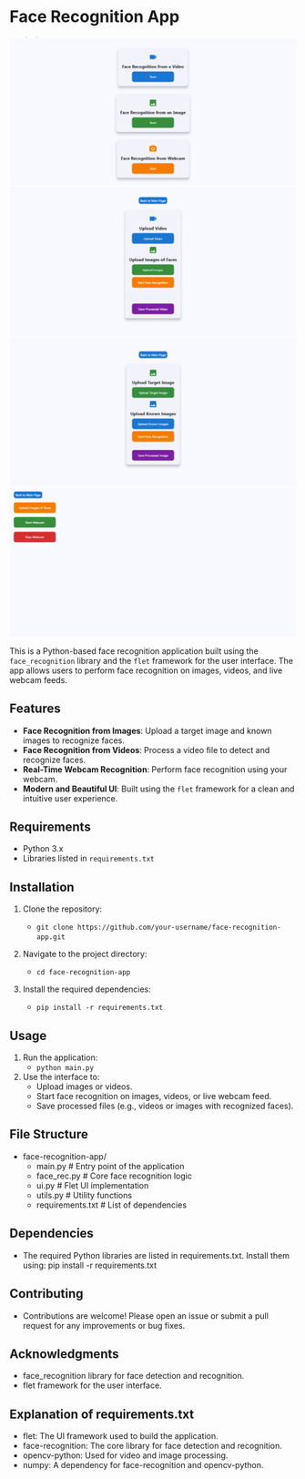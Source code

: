 # Face Recognition App

![First](screenshot.png)
![Video](screenshot2.png)
![Image](screenshot3.png)
![Webcam](screenshot4.png)

This is a Python-based face recognition application built using the `face_recognition` library and the `flet` framework for the user interface. The app allows users to perform face recognition on images, videos, and live webcam feeds.

## Features
- **Face Recognition from Images**: Upload a target image and known images to recognize faces.
- **Face Recognition from Videos**: Process a video file to detect and recognize faces.
- **Real-Time Webcam Recognition**: Perform face recognition using your webcam.
- **Modern and Beautiful UI**: Built using the `flet` framework for a clean and intuitive user experience.

## Requirements
- Python 3.x
- Libraries listed in `requirements.txt`

## Installation
1. Clone the repository:
    - ``git clone https://github.com/your-username/face-recognition-app.git``

2. Navigate to the project directory:
    - ``cd face-recognition-app``

3. Install the required dependencies:
    - ``pip install -r requirements.txt``

## Usage
1. Run the application:
    - ``python main.py``
2. Use the interface to:
    - Upload images or videos.
    - Start face recognition on images, videos, or live webcam feed.
    - Save processed files (e.g., videos or images with recognized faces).

## File Structure
- face-recognition-app/
    - main.py                # Entry point of the application
    - face_rec.py    # Core face recognition logic
    - ui.py                  # Flet UI implementation
    - utils.py               # Utility functions
    - requirements.txt       # List of dependencies

## Dependencies
- The required Python libraries are listed in requirements.txt. Install them using:
    pip install -r requirements.txt

## Contributing
- Contributions are welcome! Please open an issue or submit a pull request for any improvements or bug fixes.

## Acknowledgments
- face_recognition library for face detection and recognition.
- flet framework for the user interface.

## Explanation of requirements.txt
- flet: The UI framework used to build the application.
- face-recognition: The core library for face detection and recognition.
- opencv-python: Used for video and image processing.
- numpy: A dependency for face-recognition and opencv-python.